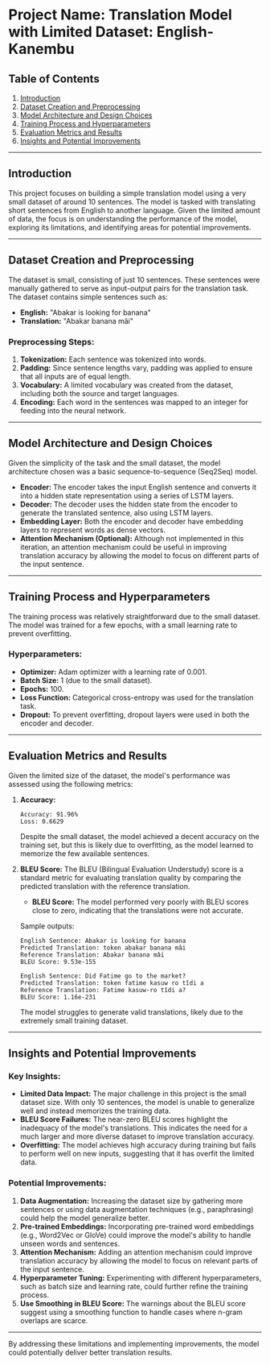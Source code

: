 # Project Name: Translation Model with Limited Dataset: English-Kanembu

## Table of Contents
1. [Introduction](#introduction)
2. [Dataset Creation and Preprocessing](#dataset-creation-and-preprocessing)
3. [Model Architecture and Design Choices](#model-architecture-and-design-choices)
4. [Training Process and Hyperparameters](#training-process-and-hyperparameters)
5. [Evaluation Metrics and Results](#evaluation-metrics-and-results)
6. [Insights and Potential Improvements](#insights-and-potential-improvements)

---

## Introduction
This project focuses on building a simple translation model using a very small dataset of around 10 sentences. The model is tasked with translating short sentences from English to another language. Given the limited amount of data, the focus is on understanding the performance of the model, exploring its limitations, and identifying areas for potential improvements.

---

## Dataset Creation and Preprocessing
The dataset is small, consisting of just 10 sentences. These sentences were manually gathered to serve as input-output pairs for the translation task. The dataset contains simple sentences such as:
- **English:** "Abakar is looking for banana"
- **Translation:** "Abakar banana mâi"

### Preprocessing Steps:
1. **Tokenization:** Each sentence was tokenized into words.
2. **Padding:** Since sentence lengths vary, padding was applied to ensure that all inputs are of equal length.
3. **Vocabulary:** A limited vocabulary was created from the dataset, including both the source and target languages.
4. **Encoding:** Each word in the sentences was mapped to an integer for feeding into the neural network.

---

## Model Architecture and Design Choices
Given the simplicity of the task and the small dataset, the model architecture chosen was a basic sequence-to-sequence (Seq2Seq) model. 

- **Encoder:** The encoder takes the input English sentence and converts it into a hidden state representation using a series of LSTM layers.
- **Decoder:** The decoder uses the hidden state from the encoder to generate the translated sentence, also using LSTM layers.
- **Embedding Layer:** Both the encoder and decoder have embedding layers to represent words as dense vectors.
- **Attention Mechanism (Optional):** Although not implemented in this iteration, an attention mechanism could be useful in improving translation accuracy by allowing the model to focus on different parts of the input sentence.
  
---

## Training Process and Hyperparameters
The training process was relatively straightforward due to the small dataset. The model was trained for a few epochs, with a small learning rate to prevent overfitting.

### Hyperparameters:
- **Optimizer:** Adam optimizer with a learning rate of 0.001.
- **Batch Size:** 1 (due to the small dataset).
- **Epochs:** 100.
- **Loss Function:** Categorical cross-entropy was used for the translation task.
- **Dropout:** To prevent overfitting, dropout layers were used in both the encoder and decoder.

---

## Evaluation Metrics and Results
Given the limited size of the dataset, the model's performance was assessed using the following metrics:

1. **Accuracy:**
   ```
   Accuracy: 91.96%
   Loss: 0.6629
   ```
   Despite the small dataset, the model achieved a decent accuracy on the training set, but this is likely due to overfitting, as the model learned to memorize the few available sentences.

2. **BLEU Score:** 
   The BLEU (Bilingual Evaluation Understudy) score is a standard metric for evaluating translation quality by comparing the predicted translation with the reference translation.
   - **BLEU Score:** The model performed very poorly with BLEU scores close to zero, indicating that the translations were not accurate.

   Sample outputs:
   ```
   English Sentence: Abakar is looking for banana
   Predicted Translation: token abakar banana mâi
   Reference Translation: Abakar banana mâi
   BLEU Score: 9.53e-155

   English Sentence: Did Fatime go to the market?
   Predicted Translation: token fatime kasuw ro tîdi a
   Reference Translation: Fatime kasuw-ro tîdi a?
   BLEU Score: 1.16e-231
   ```

   The model struggles to generate valid translations, likely due to the extremely small training dataset.

---

## Insights and Potential Improvements
### Key Insights:
- **Limited Data Impact:** The major challenge in this project is the small dataset size. With only 10 sentences, the model is unable to generalize well and instead memorizes the training data.
- **BLEU Score Failures:** The near-zero BLEU scores highlight the inadequacy of the model's translations. This indicates the need for a much larger and more diverse dataset to improve translation accuracy.
- **Overfitting:** The model achieves high accuracy during training but fails to perform well on new inputs, suggesting that it has overfit the limited data.

### Potential Improvements:
1. **Data Augmentation:** Increasing the dataset size by gathering more sentences or using data augmentation techniques (e.g., paraphrasing) could help the model generalize better.
2. **Pre-trained Embeddings:** Incorporating pre-trained word embeddings (e.g., Word2Vec or GloVe) could improve the model's ability to handle unseen words and sentences.
3. **Attention Mechanism:** Adding an attention mechanism could improve translation accuracy by allowing the model to focus on relevant parts of the input sentence.
4. **Hyperparameter Tuning:** Experimenting with different hyperparameters, such as batch size and learning rate, could further refine the training process.
5. **Use Smoothing in BLEU Score:** The warnings about the BLEU score suggest using a smoothing function to handle cases where n-gram overlaps are scarce.

---

By addressing these limitations and implementing improvements, the model could potentially deliver better translation results.

